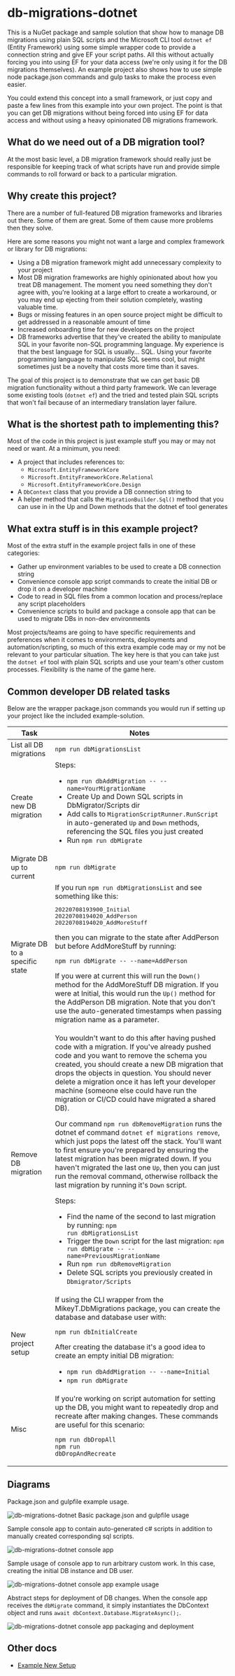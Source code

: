 # db-migrations-dotnet

This is a NuGet package and sample solution that show how to manage DB migrations using plain SQL scripts and the Microsoft CLI tool `dotnet ef` (Entity Framework) using some simple wrapper code to provide a connection string and give EF your script paths. All this without actually forcing you into using EF for your data access (we're only using it for the DB migrations themselves). An example project also shows how to use simple node package.json commands and gulp tasks to make the process even easier.

You could extend this concept into a small framework, or just copy and paste a few lines from this example into your own project. The point is that you can get DB migrations without being forced into using EF for data access and without using a heavy opinionated DB migrations framework.

## What do we need out of a DB migration tool?

At the most basic level, a DB migration framework should really just be responsible for keeping track of what scripts have run and provide simple commands to roll forward or back to a particular migration.

## Why create this project?

There are a number of full-featured DB migration frameworks and libraries out there. Some of them are great. Some of them cause more problems then they solve.

Here are some reasons you might not want a large and complex framework or library for DB migrations:

- Using a DB migration framework might add unnecessary complexity to your project
- Most DB migration frameworks are highly opinionated about how you treat DB management. The moment you need something they don't agree with, you're looking at a large effort to create a workaround, or you may end up ejecting from their solution completely, wasting valuable time.
- Bugs or missing features in an open source project might be difficult to get addressed in a reasonable amount of time
- Increased onboarding time for new developers on the project
- DB frameworks advertise that they've created the ability to manipulate SQL in your favorite non-SQL programming language. My experience is that the best language for SQL is usually... SQL. Using your favorite programming language to manipulate SQL seems cool, but might sometimes just be a novelty that costs more time than it saves.

The goal of this project is to demonstrate that we can get basic DB migration functionality without a third party framework. We can leverage some existing tools (`dotnet ef`) and the tried and tested plain SQL scripts that won't fail because of an intermediary translation layer failure.

## What is the shortest path to implementing this?

Most of the code in this project is just example stuff you may or may not need or want. At a minimum, you need:

- A project that includes references to:
  - `Microsoft.EntityFrameworkCore`
  - `Microsoft.EntityFrameworkCore.Relational`
  - `Microsoft.EntityFrameworkCore.Design`
- A `DbContext` class that you provide a DB connection string to
- A helper method that calls the `MigrationBuilder.Sql()` method that you can use in in the Up and Down methods that the dotnet ef tool generates

## What extra stuff is in this example project?

Most of the extra stuff in the example project falls in one of these categories:
- Gather up environment variables to be used to create a DB connection string
- Convenience console app script commands to create the initial DB or drop it on a developer machine
- Code to read in SQL files from a common location and process/replace any script placeholders
- Convenience scripts to build and package a console app that can be used to migrate DBs in non-dev environments

Most projects/teams are going to have specific requirements and preferences when it comes to environments, deployments and automation/scripting, so much of this extra example code may or my not be relevant to your particular situation. The key here is that you can take just the `dotnet ef` tool with plain SQL scripts and use your team's other custom processes. Flexibility is the name of the game here.

## Common developer DB related tasks

Below are the wrapper package.json commands you would run if setting up your project like the included example-solution.

<table>
<thead>
<th>Task</th>
<th>Notes</th>
</thead>
<tbody>

<tr>
<td>List all DB migrations</td>
<td>
<code>npm run dbMigrationsList</code>
</td>
</tr>

<tr>
<td>Create new DB migration</td>
<td>
Steps:

- <code>npm run dbAddMigration -- --name=YourMigrationName</code>
- Create Up and Down SQL scripts in DbMigrator/Scripts dir
- Add calls to <code>MigrationScriptRunner.RunScript</code> in auto-generated <code>Up</code> and <code>Down</code> methods, referencing the SQL files you just created
- Run <code>npm run dbMigrate</code>
</td>
</tr>

<tr>
<td>Migrate DB up to current</td>
<td>
<code>npm run dbMigrate</code>
</td>
</tr>

<tr>
<td>Migrate DB to a specific state</td>
<td>
If you run <code>npm run dbMigrationsList</code> and see something like this:

<pre>
20220708193900_Initial
20220708194020_AddPerson
20220708194020_AddMoreStuff
</pre>


then you can migrate to the state after AddPerson but before AddMoreStuff by running:

<code>npm run dbMigrate -- --name=AddPerson</code>

If you were at current this will run the <code>Down()</code> method for the AddMoreStuff DB migration. If you were at Initial, this would run the <code>Up()</code> method for the AddPerson DB migration. Note that you don't use the auto-generated timestamps when passing migration name as a parameter.
</td>
</tr>

<tr>
<td>Remove DB migration</td>
<td>
You wouldn't want to do this after having pushed code with a migration. If you've already pushed code and you want to remove the schema you created, you should create a new DB migration that drops the objects in question. You should never delete a migration once it has left your developer machine (someone else could have run the migration or CI/CD could have migrated a shared DB).<br/>

Our command `npm run dbRemoveMigration` runs the dotnet ef command `dotnet ef migrations remove`, which just pops the latest off the stack. You'll want to first ensure you're prepared by ensuring the latest migration has been migrated down. If you haven't migrated the last one `Up`, then you can just run the removal command, otherwise rollback the last migration by running it's `Down` script.<br/>

Steps:

- Find the name of the second to last migration by running: <code>npm run dbMigrationsList</code><br/>
- Trigger the `Down` script for the last migration: <code>npm run dbMigrate -- --name=PreviousMigrationName</code><br/>
- Run <code>npm run dbRemoveMigration</code><br/>
- Delete SQL scripts you previously created in <code>Dbmigrator/Scripts</code>
</td>
</tr>

<tr>
<td>New project setup</td>
<td>
If using the CLI wrapper from the MikeyT.DbMigrations package, you can create the database and database user with:

<code>npm run dbInitialCreate</code>

After creating the database it's a good idea to create an empty initial DB migration:

- <code>npm run dbAddMigration -- --name=Initial</code><br/>
- <code>npm run dbMigrate</code>
</td>
</tr>

<tr>
<td>Misc</td>
<td>
If you're working on script automation for setting up the DB, you might want to repeatedly drop and recreate after making changes. These commands are useful for this scenario:

<code>npm run dbDropAll</code><br/>
<code>npm run dbDropAndRecreate</code>
</td>
</tr>

</tbody>
</table>

## Diagrams

Package.json and gulpfile example usage.

![db-migrations-dotnet Basic package.json and gulpfile usage](./docs/db-migrations-dotnet-basic-gulpfile-usage.drawio.png "db-migrations-dotnet basic package.json and gulpfile usage")

Sample console app to contain auto-generated c# scripts in addition to manually created corresponding sql scripts.

![db-migrations-dotnet console app](./docs/db-migrations-dotnet-console-app.drawio.png "db-migrations-dotnet console app")

Sample usage of console app to run arbitrary custom work. In this case, creating the initial DB instance and DB user.

![db-migrations-dotnet console app example usage](./docs/db-migrations-dotnet-console-app-example.drawio.png "db-migrations-dotnet console app example usage")

Abstract steps for deployment of DB changes. When the console app receives the `dbMigrate` command, it simply instantiates the DbContext object and runs `await dbContext.Database.MigrateAsync();`.

![db-migrations-dotnet console app packaging and deployment](./docs/db-migrations-dotnet-package-and-deploy.drawio.png "db-migrations-dotnet console app packaging and deployment")

## Other docs

- [Example New Setup](./docs/ExampleNewSetup.md)
